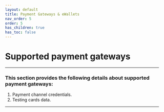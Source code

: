 ```yaml
---
layout: default
title: Payment Gateways & eWallets
nav_order: 5
order: 5
has_children: true
has_toc: false
---
```


# Supported payment gateways
---

### This section provides the following details about supported payment gateways:

1. Payment channel credentials.
2. Testing cards data.

---